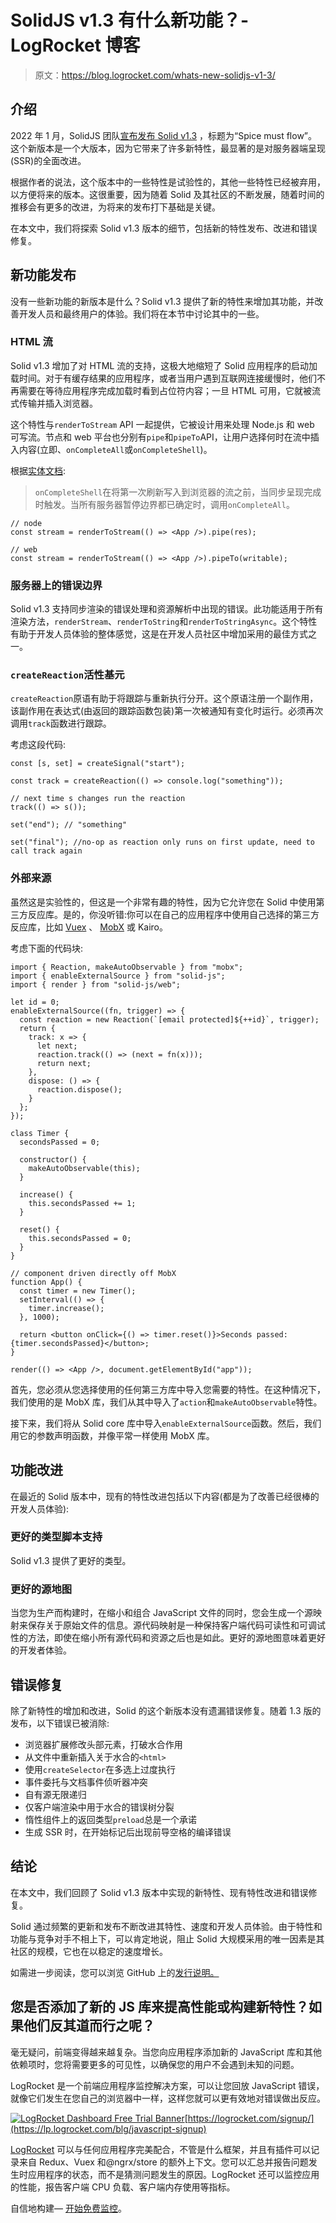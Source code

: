 # SolidJS v1.3 有什么新功能？- LogRocket 博客

> 原文：<https://blog.logrocket.com/whats-new-solidjs-v1-3/>

## 介绍

2022 年 1 月，SolidJS 团队[宣布发布 Solid v1.3](https://twitter.com/solid_js/status/1479155108650700806) ，标题为“Spice must flow”。这个新版本是一个大版本，因为它带来了许多新特性，最显著的是对服务器端呈现(SSR)的全面改进。

根据作者的说法，这个版本中的一些特性是试验性的，其他一些特性已经被弃用，以方便将来的版本。这很重要，因为随着 Solid 及其社区的不断发展，随着时间的推移会有更多的改进，为将来的发布打下基础是关键。

在本文中，我们将探索 Solid v1.3 版本的细节，包括新的特性发布、改进和错误修复。

## 新功能发布

没有一些新功能的新版本是什么？Solid v1.3 提供了新的特性来增加其功能，并改善开发人员和最终用户的体验。我们将在本节中讨论其中的一些。

### HTML 流

Solid v1.3 增加了对 HTML 流的支持，这极大地缩短了 Solid 应用程序的启动加载时间。对于有缓存结果的应用程序，或者当用户遇到互联网连接缓慢时，他们不再需要在等待应用程序完成加载时看到占位符内容；一旦 HTML 可用，它就被流式传输并插入浏览器。

这个特性与`renderToStream` API 一起提供，它被设计用来处理 Node.js 和 web 可写流。节点和 web 平台也分别有`pipe`和`pipeTo`API，让用户选择何时在流中插入内容(立即、`onCompleteAll`或`onCompleteShell`)。

根据[实体文档](https://www.solidjs.com/docs/latest/api#rendertostream):

> `onCompleteShell`在将第一次刷新写入到浏览器的流之前，当同步呈现完成时触发。当所有服务器暂停边界都已确定时，调用`onCompleteAll`。

```
// node
const stream = renderToStream(() => <App />).pipe(res);

// web
const stream = renderToStream(() => <App />).pipeTo(writable);

```

### 服务器上的错误边界

Solid v1.3 支持同步渲染的错误处理和资源解析中出现的错误。此功能适用于所有渲染方法，`renderStream`、`renderToString`和`renderToStringAsync`。这个特性有助于开发人员体验的整体感觉，这是在开发人员社区中增加采用的最佳方式之一。

### `createReaction`活性基元

`createReaction`原语有助于将跟踪与重新执行分开。这个原语注册一个副作用，该副作用在表达式(由返回的跟踪函数包装)第一次被通知有变化时运行。必须再次调用`track`函数进行跟踪。

考虑这段代码:

```
const [s, set] = createSignal("start");

const track = createReaction(() => console.log("something"));

// next time s changes run the reaction
track(() => s());

set("end"); // "something"

set("final"); //no-op as reaction only runs on first update, need to call track again

```

### 外部来源

虽然这是实验性的，但这是一个非常有趣的特性，因为它允许您在 Solid 中使用第三方反应库。是的，你没听错:你可以在自己的应用程序中使用自己选择的第三方反应库，比如 [Vuex](https://blog.logrocket.com/do-you-really-need-vuex/) 、 [MobX](https://blog.logrocket.com/whats-new-in-mobx-6-0/) 或 Kairo。

考虑下面的代码块:

```
import { Reaction, makeAutoObservable } from "mobx";
import { enableExternalSource } from "solid-js";
import { render } from "solid-js/web";

let id = 0;
enableExternalSource((fn, trigger) => {
  const reaction = new Reaction(`[email protected]${++id}`, trigger);
  return {
    track: x => {
      let next;
      reaction.track(() => (next = fn(x)));
      return next;
    },
    dispose: () => {
      reaction.dispose();
    }
  };
});

class Timer {
  secondsPassed = 0;

  constructor() {
    makeAutoObservable(this);
  }

  increase() {
    this.secondsPassed += 1;
  }

  reset() {
    this.secondsPassed = 0;
  }
}

// component driven directly off MobX
function App() {
  const timer = new Timer();
  setInterval(() => {
    timer.increase();
  }, 1000);

  return <button onClick={() => timer.reset()}>Seconds passed: {timer.secondsPassed}</button>;
}

render(() => <App />, document.getElementById("app"));

```

首先，您必须从您选择使用的任何第三方库中导入您需要的特性。在这种情况下，我们使用的是 MobX 库，我们从其中导入了`action`和`makeAutoObservable`特性。

接下来，我们将从 Solid core 库中导入`enableExternalSource`函数。然后，我们用它的参数声明函数，并像平常一样使用 MobX 库。

## 功能改进

在最近的 Solid 版本中，现有的特性改进包括以下内容(都是为了改善已经很棒的开发人员体验):

### 更好的类型脚本支持

Solid v1.3 提供了更好的类型。

### 更好的源地图

当您为生产而构建时，在缩小和组合 JavaScript 文件的同时，您会生成一个源映射来保存关于原始文件的信息。源代码映射是一种保持客户端代码可读性和可调试性的方法，即使在缩小所有源代码和资源之后也是如此。更好的源地图意味着更好的开发者体验。

## 错误修复

除了新特性的增加和改进，Solid 的这个新版本没有遗漏错误修复。随着 1.3 版的发布，以下错误已被消除:

*   浏览器扩展修改头部元素，打破水合作用
*   从文件中重新插入关于水合的`<html>`
*   使用`createSelector`在多选上过度执行
*   事件委托与文档事件侦听器冲突
*   自有源无限递归
*   仅客户端渲染中用于水合的错误树分裂
*   惰性组件上的返回类型`preload`总是一个承诺
*   生成 SSR 时，在开始标记后出现前导空格的编译错误

## 结论

在本文中，我们回顾了 Solid v1.3 版本中实现的新特性、现有特性改进和错误修复。

Solid 通过频繁的更新和发布不断改进其特性、速度和开发人员体验。由于特性和功能与竞争对手不相上下，可以肯定地说，阻止 Solid 大规模采用的唯一因素是其社区的规模，它也在以稳定的速度增长。

如需进一步阅读，您可以浏览 GitHub 上的[发行说明。](https://github.com/solidjs/solid/releases/tag/v1.3.0?ck_subscriber_id=1285109397)

## 您是否添加了新的 JS 库来提高性能或构建新特性？如果他们反其道而行之呢？

毫无疑问，前端变得越来越复杂。当您向应用程序添加新的 JavaScript 库和其他依赖项时，您将需要更多的可见性，以确保您的用户不会遇到未知的问题。

LogRocket 是一个前端应用程序监控解决方案，可以让您回放 JavaScript 错误，就像它们发生在您自己的浏览器中一样，这样您就可以更有效地对错误做出反应。

[![LogRocket Dashboard Free Trial Banner](img/e8a0ab42befa3b3b1ae08c1439527dc6.png)](https://lp.logrocket.com/blg/javascript-signup)[https://logrocket.com/signup/](https://lp.logrocket.com/blg/javascript-signup)

[LogRocket](https://lp.logrocket.com/blg/javascript-signup) 可以与任何应用程序完美配合，不管是什么框架，并且有插件可以记录来自 Redux、Vuex 和@ngrx/store 的额外上下文。您可以汇总并报告问题发生时应用程序的状态，而不是猜测问题发生的原因。LogRocket 还可以监控应用的性能，报告客户端 CPU 负载、客户端内存使用等指标。

自信地构建— [开始免费监控](https://lp.logrocket.com/blg/javascript-signup)。
